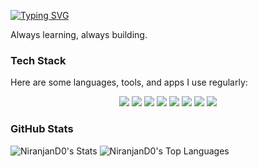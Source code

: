 [![Typing SVG](https://readme-typing-svg.demolab.com?font=Fira+Code&size=25&duration=4000&pause=300&vCenter=true&width=435&lines=Hi%2C+I'm+Niranjan;What+if+you+fly%3F+)](https://git.io/typing-svg)

Always learning, always building.

### Tech Stack  

Here are some languages, tools, and apps I use regularly:

<p align="center">
  <!-- Languages -->
  <img src="https://img.shields.io/badge/C-00599C?style=for-the-badge&logo=c&logoColor=white" />
  <img src="https://img.shields.io/badge/C++-00599C?style=for-the-badge&logo=c%2B%2B&logoColor=white" />
  <img src="https://img.shields.io/badge/HTML5-E34F26?style=for-the-badge&logo=html5&logoColor=white" />
  <img src="https://img.shields.io/badge/CSS3-1572B6?style=for-the-badge&logo=css3&logoColor=white" />
<!--  <img src="https://img.shields.io/badge/JS-F7DF1E?style=for-the-badge&logo=javascript&logoColor=black" />
<img src="https://img.shields.io/badge/Node.js-339933?style=for-the-badge&logo=node.js&logoColor=white" /> -->
  
  <!-- Tools -->
  <img src="https://img.shields.io/badge/Git-F05033?style=for-the-badge&logo=git&logoColor=white" />
  <img src="https://img.shields.io/badge/GitHub-181717?style=for-the-badge&logo=github&logoColor=white" />
  <img src="https://img.shields.io/badge/VSCode-007ACC?style=for-the-badge&logo=visual-studio-code&logoColor=white" />
  <img src="https://img.shields.io/badge/Vim-019733?style=for-the-badge&logo=vim&logoColor=white" />
</p>

### GitHub Stats
  ![NiranjanD0's Stats](https://github-readme-stats.vercel.app/api?username=NiranjanD0&theme=react&show_icons=true&hide_border=true&count_private=true&hide=contribs&text_bold=false&line_height=24&custom_title=Niranjan's%20Github%20Stats&cache_seconds=0)
  ![NiranjanD0's Top Languages](https://github-readme-stats.vercel.app/api/top-langs/?username=NiranjanD0&theme=react&show_icons=true&hide_border=true&layout=compact&exclude_repo=DailyTracker,LabAss,Map-Submissions,Tetris,Snake-game&cache_seconds=0)

<!-- <p align="center">
  <a href="https://niranjan0.xyz"><img src="https://img.shields.io/badge/Website-000000?style=for-the-badge&logo=google-chrome&logoColor=white" /></a>
</p> -->
